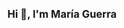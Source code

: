 ## Hi 👋, I'm María Guerra

<!--
**tuliguerraa/tuliguerraa** is a ✨ _special_ ✨ repository because its `README.md` (this file) appears on your GitHub profile.

Here are some ideas to get you started:

- Studying web development at Coderhouse
- 🔭 I’m currently working on JF. TerraDron https://tuliguerraa.github.io/proyecto-coder/
- 🤝 I’m getting help from my teacher Gabriel.

-->
